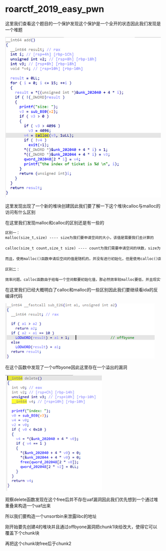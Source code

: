 # roarctf_2019_easy_pwn

这里我们查看这个题目的一个保护发现这个保护是一个全开的状态因此我们发现是一个堆题

![image-20250306200830617](./../images/image-20250306200830617.png)

这里发现出现了一个新的堆块创建因此我们要了解一下这个堆块calloc与malloc的访问有什么区别

在这里我们发现malloc和calloc的区别还是有一些的

```tex
区别一：
malloc(size_t,size) ---- size为我们要申请空间的大小，该值是需要我们去计算的

calloc(size_t count,size_t size) ---- count为我们需要申请空间的块数，size为我们需要申请类型的占的字节大小，并不需要人为的计算空间大小

而且，使用malloc()函数申请后空间的值是随机的，并没有进行初始化，但是使用calloc()函数却在申请后，对空间逐一进行初始化，并设置值为0;

区别二：

效率问题。calloc函数由于给每一个空间都要初始化值，那必然效率较malloc要低，并且现实世界，很多情况的空间申请是不需要初始值的，所以对于初学者，一般都是接触malloc函数较多。
```

在这里我们已经大概明白了calloc和malloc的一些区别因此我们要继续看ida的反编译代码

![image-20250307141616291](./../images/image-20250307141616291.png)

在这个函数中发现了一个offbyone因此这里存在一个溢出的漏洞

![image-20250307141729024](./../images/image-20250307141729024.png)

观察delete函数发现在这个free后并不存在uaf漏洞因此我们优先想到一个通过堆重叠来构造一个uaf出来

所以我们要构造一个unsortbin来泄露libc的地址

刚开始要先创建4的堆块并且通过offbyone漏洞把chunk1块给改大，使得它可以覆盖下个chunk块

再把这个chunk块free后于chunk2

